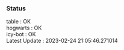 ### Status


table : OK  
hogwarts : OK  
icy-bot : OK  
Latest Update : 2023-02-24 21:05:46.271014
